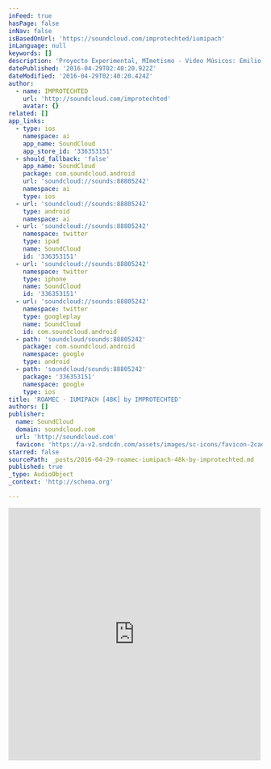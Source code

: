 ```yaml
---
inFeed: true
hasPage: false
inNav: false
isBasedOnUrl: 'https://soundcloud.com/improtechted/iumipach'
inLanguage: null
keywords: []
description: 'Proyecto Experimental, MImetismo - Video Músicos: Emilio Cordero (Sonidos y Efectos), Luis Castro (guitarra), David Guerrero (Voz) Ingenieros Grabación: Francisco Vivanco'
datePublished: '2016-04-29T02:40:20.922Z'
dateModified: '2016-04-29T02:40:20.424Z'
author:
  - name: IMPROTECHTED
    url: 'http://soundcloud.com/improtechted'
    avatar: {}
related: []
app_links:
  - type: ios
    namespace: ai
    app_name: SoundCloud
    app_store_id: '336353151'
  - should_fallback: 'false'
    app_name: SoundCloud
    package: com.soundcloud.android
    url: 'soundcloud://sounds:88805242'
    namespace: ai
    type: ios
  - url: 'soundcloud://sounds:88805242'
    type: android
    namespace: ai
  - url: 'soundcloud://sounds:88805242'
    namespace: twitter
    type: ipad
    name: SoundCloud
    id: '336353151'
  - url: 'soundcloud://sounds:88805242'
    namespace: twitter
    type: iphone
    name: SoundCloud
    id: '336353151'
  - url: 'soundcloud://sounds:88805242'
    namespace: twitter
    type: googleplay
    name: SoundCloud
    id: com.soundcloud.android
  - path: 'soundcloud/sounds:88805242'
    package: com.soundcloud.android
    namespace: google
    type: android
  - path: 'soundcloud/sounds:88805242'
    package: '336353151'
    namespace: google
    type: ios
title: 'ROAMEC - IUMIPACH [48K] by IMPROTECHTED'
authors: []
publisher:
  name: SoundCloud
  domain: soundcloud.com
  url: 'http://soundcloud.com'
  favicon: 'https://a-v2.sndcdn.com/assets/images/sc-icons/favicon-2cadd14b.ico'
starred: false
sourcePath: _posts/2016-04-29-roamec-iumipach-48k-by-improtechted.md
published: true
_type: AudioObject
_context: 'http://schema.org'

---
```

<iframe src="https://cdn.embedly.com/widgets/media.html?src=https%3A%2F%2Fw.soundcloud.com%2Fplayer%2F%3Fvisual%3Dtrue%26url%3Dhttp%253A%252F%252Fapi.soundcloud.com%252Ftracks%252F88805242%26show_artwork%3Dtrue&amp;url=https%3A%2F%2Fsoundcloud.com%2Fimprotechted%2Fiumipach&amp;image=http%3A%2F%2Fi1.sndcdn.com%2Fartworks-000046030975-3lrt87-t500x500.jpg&amp;key=b7d04c9b404c499eba89ee7072e1c4f7&amp;type=text%2Fhtml&amp;schema=soundcloud" width="500" height="500" scrolling="no" frameborder="0" allowfullscreen="" style=""></iframe>